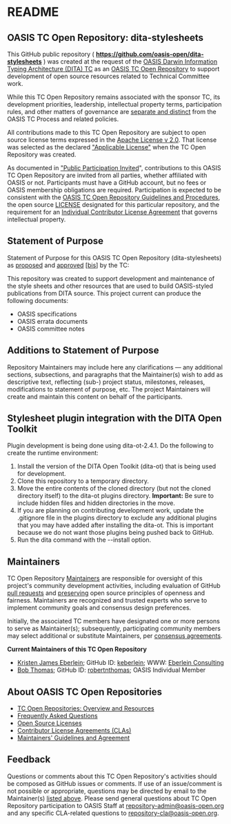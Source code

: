 <div>
<h1>README</h1>

<div>
<h2><a id="readme-general">OASIS TC Open Repository: dita-stylesheets</a></h2>

<p>This GitHub public repository ( <b><a href="https://github.com/oasis-open/dita-stylesheets">https://github.com/oasis-open/dita-stylesheets</a></b> ) was created at the request of the <a href="https://www.oasis-open.org/committees/dita/">OASIS Darwin Information Typing Architecture (DITA) TC</a> as an <a href="https://www.oasis-open.org/resources/open-repositories/">OASIS TC Open Repository</a> to support development of open source resources related to Technical Committee work.</p>

<p>While this TC Open Repository remains associated with the sponsor TC, its development priorities, leadership, intellectual property terms, participation rules, and other matters of governance are <a href="https://github.com/oasis-open/dita-stylesheets/blob/master/CONTRIBUTING.md#governance-distinct-from-oasis-tc-process">separate and distinct</a> from the OASIS TC Process and related policies.</p>

<p>All contributions made to this TC Open Repository are subject to open source license terms expressed in the <a href="https://www.oasis-open.org/sites/www.oasis-open.org/files/Apache-LICENSE-2.0.txt">Apache License v 2.0</a>.  That license was selected as the declared <a href="https://www.oasis-open.org/resources/open-repositories/licenses">"Applicable License"</a> when the TC Open Repository was created.</p>

<p>As documented in <a href="https://github.com/oasis-open/dita-stylesheets/blob/master/CONTRIBUTING.md#public-participation-invited">"Public Participation Invited</a>", contributions to this OASIS TC Open Repository are invited from all parties, whether affiliated with OASIS or not.  Participants must have a GitHub account, but no fees or OASIS membership obligations are required.  Participation is expected to be consistent with the <a href="https://www.oasis-open.org/policies-guidelines/open-repositories">OASIS TC Open Repository Guidelines and Procedures</a>, the open source <a href="https://github.com/oasis-open/dita-stylesheets/blob/master/LICENSE">LICENSE</a> designated for this particular repository, and the requirement for an <a href="https://www.oasis-open.org/resources/open-repositories/cla/individual-cla">Individual Contributor License Agreement</a> that governs intellectual property.</p>

</div>

<div>
<h2><a id="purposeStatement">Statement of Purpose</a></h2>

<p>Statement of Purpose for this OASIS TC Open Repository (dita-stylesheets) as <a href="https://lists.oasis-open.org/archives/dita/201612/msg00094.html">proposed</a> and <a href="https://lists.oasis-open.org/archives/dita/201612/msg00114.html">approved</a> [<a href="https://issues.oasis-open.org/browse/TCADMIN-2523">bis</a>] by the TC:</p>

<p>This repository was created to support development and maintenance of the style sheets and other resources that are used to build OASIS-styled publications from DITA source. This project current can produce the following documents:</p>

<ul>
<li>OASIS specifications</li>
<li>OASIS errata documents</li>
<li>OASIS committee notes</li>
</ul>

<!-- Develop and maintain the style sheets and other resources that are used to build OASIS-styled publications from DITA source. This project current can produce the following documents: ...
* OASIS specifications
* OASIS errata documents
* OASIS committee notes
 -->

<!--
d1: OASIS TC Open Repository: Developing style sheets and other resources that can be used to build OASIS-styled publications from DITA source
 -->


</div>

<div><h2><a id="purposeClarifications">Additions to Statement of Purpose</a></h2>

<p>Repository Maintainers may include here any clarifications &mdash; any additional sections, subsections, and paragraphs that the Maintainer(s) wish to add as descriptive text, reflecting (sub-) project status, milestones, releases, modifications to statement of purpose, etc.  The project Maintainers will create and maintain this content on behalf of the participants.</p>
</div>

<div><h2><a id="ditaOtIntegration">Stylesheet plugin integration with the DITA Open Toolkit</a></h2>
<p>Plugin development is being done using dita-ot-2.4.1. Do the following to create the runtime environment:</p>
<ol>
<li>Install the version of the DITA Open Toolkit (dita-ot) that is being used for development.</li>
<li>Clone this repository to a temporary directory.</li>
<li>Move the entire contents of the cloned directory (but not the cloned directory itself) to the dita-ot plugins directory. <b>Important:</b> Be sure to include hidden files and hidden directories in the move.</li>
<li>If you are planning on contributing development work, update the .gitignore file in the plugins directory to exclude any additional
plugins that you may have added after installing the dita-ot. This is important because we do not want those plugins being pushed back to GitHub.</li>
<li>Run the dita command with the --install option.</li>
</ol>
</div>

<div>
<h2><a id="maintainers">Maintainers</a></h2>

<p>TC Open Repository <a href="https://www.oasis-open.org/resources/open-repositories/maintainers-guide">Maintainers</a> are responsible for oversight of this project's community development activities, including evaluation of GitHub <a href="https://github.com/oasis-open/dita-stylesheets/blob/master/CONTRIBUTING.md#fork-and-pull-collaboration-model">pull requests</a> and <a href="https://www.oasis-open.org/policies-guidelines/open-repositories#repositoryManagement">preserving</a> open source principles of openness and fairness. Maintainers are recognized and trusted experts who serve to implement community goals and consensus design preferences.</p>

<p>Initially, the associated TC members have designated one or more persons to serve as Maintainer(s); subsequently, participating community members may select additional or substitute Maintainers, per <a href="https://www.oasis-open.org/resources/open-repositories/maintainers-guide#additionalMaintainers">consensus agreements</a>.</p>

<p><b><a id="currentMaintainers">Current Maintainers of this TC Open Repository</a></b></p>

<ul>

<li><a href="mailto:kris@eberleinconsulting.com">Kristen James Eberlein</a>; GitHub ID: <a href="https://github.com/keberlein">keberlein</a>; WWW: <a href="http://eberleinconsulting.com/">Eberlein Consulting</a></li>

<li><a href="mailto:bob.thomas@tagsmiths.com">Bob Thomas</a>; GitHub ID: <a href="https://github.com/robertnthomas">robertnthomas</a>; OASIS Individual Member</li>

<!--
<li><a href="mailto:luc.boutier@fastconnect.fr">Luc Boutier</a>; GitHub ID: <a href="https://github.com/lucboutier/">https://github.com/lucboutier/</a>; WWW: <a href="http://www.fastconnect.fr/">FastConnect SAS</a></li>  -->
</ul>

</div>

<div><h2><a id="aboutOpenRepos">About OASIS TC Open Repositories</a></h2>

<p><ul>
<li><a href="https://www.oasis-open.org/resources/open-repositories/">TC Open Repositories: Overview and Resources</a></li>
<li><a href="https://www.oasis-open.org/resources/open-repositories/faq">Frequently Asked Questions</a></li>
<li><a href="https://www.oasis-open.org/resources/open-repositories/licenses">Open Source Licenses</a></li>
<li><a href="https://www.oasis-open.org/resources/open-repositories/cla">Contributor License Agreements (CLAs)</a></li>
<li><a href="https://www.oasis-open.org/resources/open-repositories/maintainers-guide">Maintainers' Guidelines and Agreement</a></li>
</ul></p>

</div>

<div><h2><a id="feedback">Feedback</a></h2>

<p>Questions or comments about this TC Open Repository's activities should be composed as GitHub issues or comments. If use of an issue/comment is not possible or appropriate, questions may be directed by email to the Maintainer(s) <a href="#currentMaintainers">listed above</a>.  Please send general questions about TC Open Repository participation to OASIS Staff at <a href="mailto:repository-admin@oasis-open.org">repository-admin@oasis-open.org</a> and any specific CLA-related questions to <a href="mailto:repository-cla@oasis-open.org">repository-cla@oasis-open.org</a>.</p>

</div></div>


